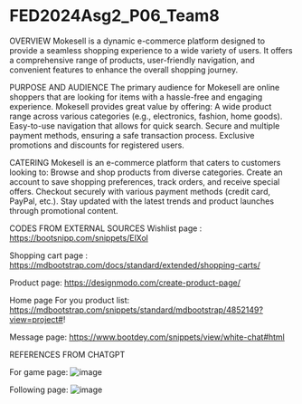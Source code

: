 # FED2024Asg2_P06_Team8
OVERVIEW
Mokesell is a dynamic e-commerce platform designed to provide a seamless shopping experience to a wide variety of users. It offers a comprehensive range of products, user-friendly navigation, and convenient features to enhance the overall shopping journey.

PURPOSE AND AUDIENCE
The primary audience for Mokesell are online shoppers that are looking for items with a hassle-free and engaging experience. 
Mokesell provides great value by offering:
A wide product range across various categories (e.g., electronics, fashion, home goods).
Easy-to-use navigation that allows for quick search.
Secure and multiple payment methods, ensuring a safe transaction process.
Exclusive promotions and discounts for registered users.

CATERING
Mokesell is an e-commerce platform that caters to customers looking to:
Browse and shop products from diverse categories.
Create an account to save shopping preferences, track orders, and receive special offers.
Checkout securely with various payment methods (credit card, PayPal, etc.).
Stay updated with the latest trends and product launches through promotional content.



CODES FROM EXTERNAL SOURCES
Wishlist page : https://bootsnipp.com/snippets/ElXol

Shopping cart page : https://mdbootstrap.com/docs/standard/extended/shopping-carts/

Product page: https://designmodo.com/create-product-page/

Home page For you product list: https://mdbootstrap.com/snippets/standard/mdbootstrap/4852149?view=project#!

Message page: https://www.bootdey.com/snippets/view/white-chat#html


REFERENCES FROM CHATGPT

For game page:
![image](https://github.com/user-attachments/assets/960db5e4-10a0-4e67-bf3b-be633f44c4fb)

Following page: 
![image](https://github.com/user-attachments/assets/951b1a18-c53a-4a29-8a0c-274e1840f86e)
